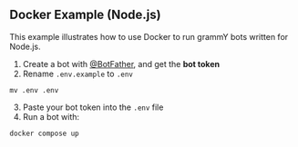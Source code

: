 ## Docker Example (Node.js)

This example illustrates how to use Docker to run grammY bots written for Node.js.

1. Create a bot with [@BotFather](https://t.me/BotFather), and get the **bot
   token**
2. Rename `.env.example` to `.env`

```shell
mv .env .env
```

3. Paste your bot token into the `.env` file
4. Run a bot with:

```shell
docker compose up
```
